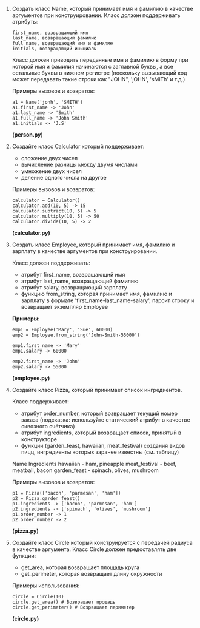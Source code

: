 1. Создать класс Name, который принимает имя и фамилию в качестве аргументов при конструировании.
   Класс должен поддерживать атрибуты:
   
   ```
   first_name, возвращающий имя
   last_name, возвращающий фамилию
   full_name, возвращающий имя и фамилию
   initials, возвращающий инициалы
   ```
   
   Класс должен приводить переданные имя и фамилию в форму при которой имя и фамилия начинаются с заглавной буквы, 
   а все остальные буквы в нижнем регистре (поскольку вызывающий код может передавать такие строки как "JOHN", 'jOHN', 
   'sMiTh' и т.д.)

   Примеры вызовов и возвратов:
   ```
   a1 = Name('jonh', 'SMITH')
   a1.first_name -> 'John' 
   a1.last_name -> 'Smith'
   a1.full_name -> 'John Smith'
   a1.initials -> 'J.S'
   ```

   **(person.py)**
   
2. Создайте класс Calculator который поддерживает:
   - сложение двух чисел
   - вычисление разницы между двумя числами
   - умножение двух чисел
   - деление одного числа на другое
   
   Примеры вызовов и возвратов:
   ```
   calculator = Calculator()
   calculator.add(10, 5) -> 15 
   calculator.subtract(10, 5) -> 5
   calculator.multiply(10, 5) -> 50
   calculator.divide(10, 5) -> 2
   ```
   
   **(calculator.py)**
   
3. Создать класс Employee, который принимает имя, фамилию и зарплату в качестве аргументов при конструировании.
   
   Класс должен поддерживать:
   - атрибут first_name, возвращающий имя
   - атрибут last_name, возвращающий фамилию
   - атрибут salary, возвращающий зарплату
   - функцию from_string, которая принимает имя, фамилию и зарплату в формате 'first_name-last_name-salary', 
   парсит строку и возвращает экземпляр Employee

   **Примеры:**
   
   ```
   emp1 = Employee('Mary', 'Sue', 60000)
   emp2 = Employee.from_string('John-Smith-55000')
   
   emp1.first_name -> 'Mary'
   emp1.salary -> 60000
   
   emp2.first_name -> 'John'
   emp2.salary -> 55000

   ```
    
   **(employee.py)**
   
4. Создайте класс Pizza, который принимает список ингредиентов.
   
   Класс поддерживает:
   - атрибут order_number, который возвращает текущий номер заказа 
   (подсказка: используйте статический атрибут в качестве сквозного счётчика)
   - атрибут ingredients, который возвращает список, принятый в конструкторе
   - функции (garden_feast, hawaiian, meat_festival) создания видов пицц, ингредиенты которых заранее 
   известны (см. таблицу)
   
   Name             Ingredients
   hawaiian         - ham, pineapple
   meat_festival    - beef, meatball, bacon
   garden_feast     - spinach, olives, mushroom
   
   Примеры вызовов и возвратов:
   ```
   p1 = Pizza(['bacon', 'parmesan', 'ham'])
   p2 = Pizza.garden_feast()
   p1.ingredients -> ['bacon', 'parmesan', 'ham']
   p2.ingredients -> ['spinach', 'olives', 'mushroom']
   p1.order_number -> 1
   p2.order_number -> 2
   ```
   
   **(pizza.py)**
   
5. Создайте класс Circle который конструируется с передачей радиуса в качестве аргумента.
   Класс Circle должен предоставлять две функции: 
   - get_area, которая возвращает площадь круга
   - get_perimeter, которая возвращает длину окружности
   
    Примеры использования:
   ```
   circle = Circle(10)
   circle.get_area() # Возвращает прощадь
   circle.get_perimeter() # Возрващает периметер
   ```
   
   **(circle.py)**
